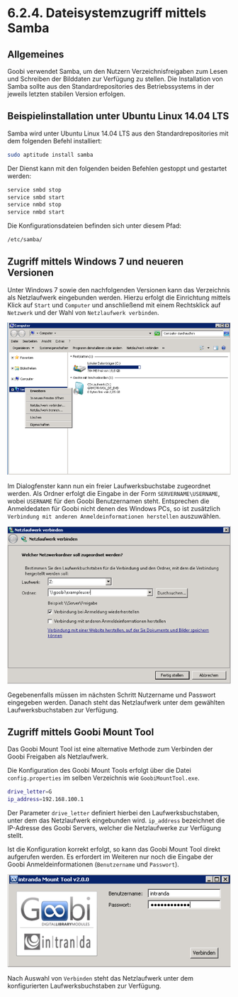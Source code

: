 # 6.2.4. Dateisystemzugriff mittels Samba

## **Allgemeines**

Goobi verwendet Samba, um den Nutzern Verzeichnisfreigaben zum Lesen und Schreiben der Bilddaten zur Verfügung zu stellen. Die Installation von Samba sollte aus den Standardrepositories des Betriebssystems in der jeweils letzten stabilen Version erfolgen.

## **Beispielinstallation unter Ubuntu Linux 14.04 LTS**

Samba wird unter Ubuntu Linux 14.04 LTS aus den Standardrepositories mit dem folgenden Befehl installiert:

```bash
sudo aptitude install samba
```

Der Dienst kann mit den folgenden beiden Befehlen gestoppt und gestartet werden:

```bash
service smbd stop
service smbd start
service nmbd stop
service nmbd start
```

Die Konfigurationsdateien befinden sich unter diesem Pfad:

```bash
/etc/samba/
```

## **Zugriff mittels Windows 7 und neueren Versionen**

Unter Windows 7 sowie den nachfolgenden Versionen kann das Verzeichnis als Netzlaufwerk eingebunden werden. Hierzu erfolgt die Einrichtung mittels Klick auf `Start` und `Computer` und anschließend mit einem Rechtsklick auf `Netzwerk` und der Wahl von `Netzlaufwerk verbinden`.

![Zugriff auf das Goobi-Arbeitsverzeichnis einrichten](../../.gitbook/assets/79.png)

Im Dialogfenster kann nun ein freier Laufwerksbuchstabe zugeordnet werden. Als Ordner erfolgt die Eingabe in der Form `SERVERNAME\USERNAME`, wobei `USERNAME` für den Goobi Benutzernamen steht. Entsprechen die Anmeldedaten für Goobi nicht denen des Windows PCs, so ist zusätzlich `Verbindung mit anderen Anmeldeinformationen herstellen` auszuwählen.

![Manuelle Konfiguration des Zugriffs auf Goobi](../../.gitbook/assets/80.png)

Gegebenenfalls müssen im nächsten Schritt Nutzername und Passwort eingegeben werden. Danach steht das Netzlaufwerk unter dem gewählten Laufwerksbuchstaben zur Verfügung.

## **Zugriff mittels Goobi Mount Tool**

Das Goobi Mount Tool ist eine alternative Methode zum Verbinden der Goobi Freigaben als Netzlaufwerk.

Die Konfiguration des Goobi Mount Tools erfolgt über die Datei `config.properties` im selben Verzeichnis wie `GoobiMountTool.exe`.

```bash
drive_letter=G
ip_address=192.168.100.1
```

Der Parameter `drive_letter` definiert hierbei den Laufwerksbuchstaben, unter dem das Netzlaufwerk eingebunden wird. `ip_address` bezeichnet die IP-Adresse des Goobi Servers, welcher die Netzlaufwerke zur Verfügung stellt.

Ist die Konfiguration korrekt erfolgt, so kann das Goobi Mount Tool direkt aufgerufen werden. Es erfordert im Weiteren nur noch die Eingabe der Goobi Anmeldeinformationen \(`Benutzername` und `Passwort`\).

![Goobi Mount Tool zum Einbinden von Goobi-Netzlaufwerken](../../.gitbook/assets/81.png)

Nach Auswahl von `Verbinden` steht das Netzlaufwerk unter dem konfigurierten Laufwerksbuchstaben zur Verfügung.


